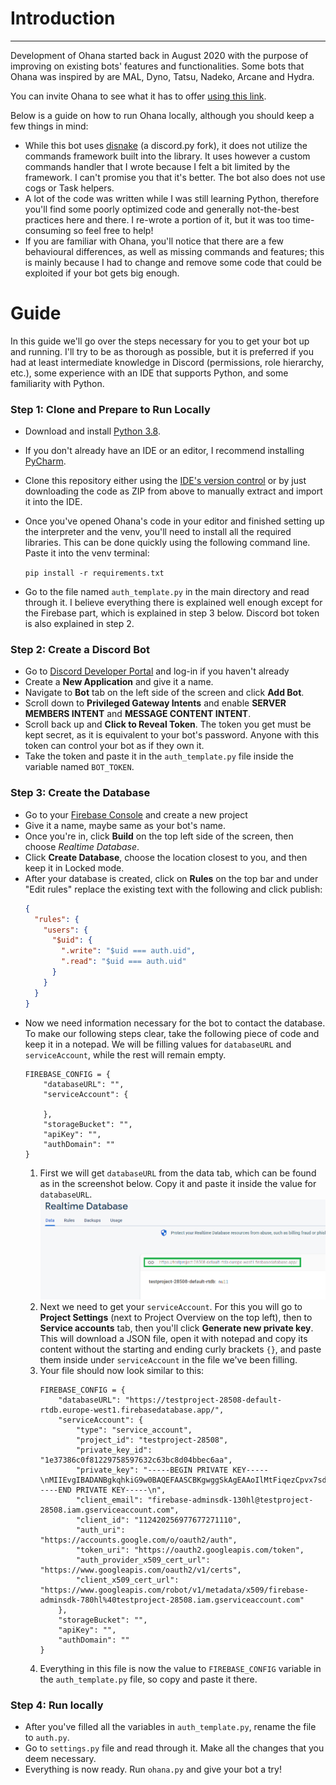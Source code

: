# Introduction

---
Development of Ohana started back in August 2020 with the purpose of improving on existing bots' features and functionalities. Some bots that Ohana was inspired by are MAL, Dyno, Tatsu, Nadeko, Arcane and Hydra.

You can invite Ohana to see what it has to offer [using this link](http://invite.ohanabot.xyz).

Below is a guide on how to run Ohana locally, although you should keep a few things in mind:
* While this bot uses [disnake](https://github.com/DisnakeDev/disnake) (a discord.py fork), it does not utilize the commands framework built into the library. It uses however a custom commands handler that I wrote because I felt a bit limited by the framework. I can't promise you that it's better. The bot also does not use cogs or Task helpers.
* A lot of the code was written while I was still learning Python, therefore you'll find some poorly optimized code and generally not-the-best practices here and there. I re-wrote a portion of it, but it was too time-consuming so feel free to help!
* If you are familiar with Ohana, you'll notice that there are a few behavioural differences, as well as missing commands and features; this is mainly because I had to change and remove some code that could be exploited if your bot gets big enough.

Guide
===

In this guide we'll go over the steps necessary for you to get your bot up and running. I'll try to be as thorough as possible, but it is preferred if you had at least intermediate knowledge in Discord (permissions, role hierarchy, etc.), some experience with an IDE that supports Python, and some familiarity with Python.

### Step 1: Clone and Prepare to Run Locally

* Download and install [Python 3.8](https://www.python.org/downloads/release/python-3810/).
* If you don't already have an IDE or an editor, I recommend installing [PyCharm](https://www.youtube.com/watch?v=XsL8JDkH-ec).
* Clone this repository either using the [IDE's version control](https://www.youtube.com/watch?v=dziMbwRZrw8) or by just downloading the code as ZIP from above to manually extract and import it into the IDE.
* Once you've opened Ohana's code in your editor and finished setting up the interpreter and the venv, you'll need to install all the required libraries. This can be done quickly using the following command line. Paste it into the venv terminal:

    `pip install -r requirements.txt`
* Go to the file named `auth_template.py` in the main directory and read through it. I believe everything there is explained well enough except for the Firebase part, which is explained in step 3 below. Discord bot token is also explained in step 2.

### Step 2: Create a Discord Bot

* Go to [Discord Developer Portal](https://discord.com/developers/applications) and log-in if you haven't already
* Create a **New Application** and give it a name.
* Navigate to **Bot** tab on the left side of the screen and click **Add Bot**.
* Scroll down to **Privileged Gateway Intents** and enable **SERVER MEMBERS INTENT** and **MESSAGE CONTENT INTENT**.
* Scroll back up and **Click to Reveal Token**. The token you get must be kept secret, as it is equivalent to your bot's password. Anyone with this token can control your bot as if they own it.
* Take the token and paste it in the `auth_template.py` file inside the variable named `BOT_TOKEN`.

### Step 3: Create the Database

* Go to your [Firebase Console](https://console.firebase.google.com/) and create a new project
* Give it a name, maybe same as your bot's name.
* Once you're in, click **Build** on the top left side of the screen, then choose _Realtime Database_.
* Click **Create Database**, choose the location closest to you, and then keep it in Locked mode.
* After your database is created, click on **Rules** on the top bar and under "Edit rules" replace the existing text with the following and click publish:
    ```json
    {
      "rules": {
        "users": {
          "$uid": {
            ".write": "$uid === auth.uid",
            ".read": "$uid === auth.uid"
          }
        }
      }
    }
    ```
* Now we need information necessary for the bot to contact the database. To make our following steps clear, take the following piece of code and keep it in a notepad. We will be filling values for `databaseURL` and `serviceAccount`, while the rest will remain empty.
    ```python3
    FIREBASE_CONFIG = {
        "databaseURL": "",
        "serviceAccount": { 
  
        },
        "storageBucket": "",
        "apiKey": "",
        "authDomain": ""
    }
    ```
    1. First we will get `databaseURL` from the data tab, which can be found as in the screenshot below. Copy it and paste it inside the value for `databaseURL`.
       ![img.png](media/guide/fbdb_url.png)
    2. Next we need to get your `serviceAccount`. For this you will go to **Project Settings** (next to Project Overview on the top left), then to **Service accounts** tab, then you'll click **Generate new private key**. This will download a JSON file, open it with notepad and copy its content without the starting and ending curly brackets `{}`, and paste them inside under `serviceAccount` in the file we've been filling.
    3. Your file should now look similar to this:
        ```python3
        FIREBASE_CONFIG = {
            "databaseURL": "https://testproject-28508-default-rtdb.europe-west1.firebasedatabase.app/",
            "serviceAccount": { 
                "type": "service_account",
                "project_id": "testproject-28508",
                "private_key_id": "1e37386c0f81229758597632c63bc8d04bbec6aa",
                "private_key": "-----BEGIN PRIVATE KEY-----\nMIIEvgIBADANBgkqhkiG9w0BAQEFAASCBKgwggSkAgEAAoIlMtFiqezCpvx7sdFRBAQDfvH0MdKQU2+iq\ngDrnVmNHNjRbFHyJ1p8SaZCGVU2PqQYMYCqj6tR2YJ\nyNm1mryZZjR3swQbtRD0cQ8ExgSpACiaX/iF/j0L6wftIEuJ2VEAtXFz0ewhOZuf\nUy1ABPFs2zgbCHpHdPRHOOGXdbHM+QwOjbbmtuUkOPs+dt+Y9fndyX\ngIIejsEZSafRvvH6pId\nKzhEXtPUS0s1VwaF5E6aLTJZQGE2oT2du+Asfj6ZAbdLhaw0pWBjdluH1WI9z/G4B/lN7JrjdgGD0sri65AXjFgA6WN32\nE19BTS4jAgMBAAECggEAHQ+zVn4tdKApP+xZZQSC72m1B0JJUSlL//rTzBI7TTrw\n2I3uyFU59TGOXUEKmH4j8xj+312/DRbsbseYr87M7J1VTK8DZkNF/oT+TxUW3zTW\nu/v3S2r+AaGibhyciQ0Uw8pOFq/fUSnGgf86QCtkWvkRv62dCFPhQYe\nQKGypDVPYtDs2t/r0LjV6s1PbJUHHrqCFzMT8jvpPmOGR\nEuYXS8j99Mw5Pso5452WpUPw1Kr8bH0XTlUMZE2jFcvpqnssXFvT0\neaMvllOA47eLZ4BNb/KXAENd5tugSG1uLayTE15ccQKBgQD0njXwkIirqVPBLjuB\nCdynMWomFQYTAU1h1dHlDZnmP+ktyqyidCiS6Av5cEop128EOw6JOxUH2RSHkMtb\nAJWSNZjTrxfaOtnIefxk9YWy654RNwQEekQnSyhD5HbIXnHjDdu9CAWeRQAAhj9K\n1f14c8x5sJoRmu7C5BXdkSNCh8j9ixe\nE2zMvgo46G0njl+F/qQ/i2Y1CgNHYUPddmngawrEB1cevQCDznH1WqGz/4QiE4Ok\n+B92sfChIMi6Ozs4Yb0eMbE4hO9upA6xEuILj1t6riwK9pAbXsMoA2rDpQ5FtkdI\nfji/dGVRLwKBgQDQovRMp2n6R+Toup8D8z5g19O6gWn54b13eaCZZZ1i9hXS+a9+\nq+ZDTmmQKccHovjMOfau81Z/qBZLfiMEDh6EYvRjcE6+0j0YMXslPQf4z9+0vSDP\nFN12SjMgnQb25R7r0tEdjG8GS8GxsM7g7F1RVCsNi6QM6gFE+cytarL3bQKBgQCZ\nPBy3/6bFDeTDDR5QQHPwiVvvmbIrjM4Y2l3Z\nr8cWXKhBCMaG7aAhBJBg1s8Db6aV\nyC/bNOS/cwEr45UH9Ipvw1yYYmZl4dxK\nIMkIfLk+fSSZRBw6CNKunST1X9PeHLgMjaNvtT0Pl2PH4\nE7pIaHYh8XmKv/iZNavcvihjgW2hNJ+\nssFT7eM430AvYzY9e9n8hjRs\n-----END PRIVATE KEY-----\n",
                "client_email": "firebase-adminsdk-130hl@testproject-28508.iam.gserviceaccount.com",
                "client_id": "112420256977677271110",
                "auth_uri": "https://accounts.google.com/o/oauth2/auth",
                "token_uri": "https://oauth2.googleapis.com/token",
                "auth_provider_x509_cert_url": "https://www.googleapis.com/oauth2/v1/certs",
                "client_x509_cert_url": "https://www.googleapis.com/robot/v1/metadata/x509/firebase-adminsdk-780hl%40testproject-28508.iam.gserviceaccount.com"
            },
            "storageBucket": "",
            "apiKey": "",
            "authDomain": ""
        }
        ```
    4. Everything in this file is now the value to `FIREBASE_CONFIG` variable in the `auth_template.py` file, so copy and paste it there.
    
### Step 4: Run locally

* After you've filled all the variables in `auth_template.py`, rename the file to `auth.py`.
* Go to `settings.py` file and read through it. Make all the changes that you deem necessary.
* Everything is now ready. Run `ohana.py` and give your bot a try!
 